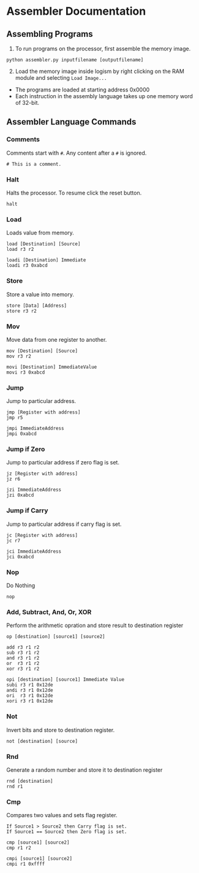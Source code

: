 # Assembler Documentation
## Assembling Programs
1. To run programs on the processor, first assemble the memory image.
```
python assembler.py inputfilename [outputfilename]
```
2. Load the memory image inside logism by right clicking on the RAM module and selecting `Load Image...`  
- The programs are loaded at starting address 0x0000
- Each instruction in the assembly language takes up one memory word of 32-bit.
## Assembler Language Commands
### Comments
Comments start with `#`. Any content after a `#` is ignored.
```
# This is a comment.
```
### Halt  
Halts the processor. To resume click the reset button.
```
halt
```

### Load  
Loads value from memory.
```
load [Destination] [Source]
load r3 r2

loadi [Destination] Immediate
loadi r3 0xabcd
```

### Store
Store a value into memory.
```
store [Data] [Address]
store r3 r2
```


### Mov  
Move data from one register to another.
```
mov [Destination] [Source]
mov r3 r2

movi [Destination] ImmediateValue
movi r3 0xabcd
```


### Jump  
Jump to particular address. 
```
jmp [Register with address]
jmp r5

jmpi ImmediateAddress
jmpi 0xabcd
```


### Jump if Zero  
Jump to particular address if zero flag is set.
```
jz [Register with address]
jz r6

jzi ImmediateAddress
jzi 0xabcd
```

### Jump if Carry  
Jump to particular address if carry flag is set.
```
jc [Register with address]
jc r7

jci ImmediateAddress
jci 0xabcd
```
### Nop  
Do Nothing
```
nop
```

### Add, Subtract, And, Or, XOR
Perform the arithmetic opration and store result to destination register

```
op [destination] [source1] [source2]

add r3 r1 r2 
sub r3 r1 r2
and r3 r1 r2
or  r3 r1 r2
xor r3 r1 r2

opi [destination] [source1] Immediate Value
subi r3 r1 0x12de
andi r3 r1 0x12de
ori  r3 r1 0x12de
xori r3 r1 0x12de
```

### Not
Invert bits and store to destination register.
```
not [destination] [source]
```

### Rnd
Generate a random number and store it to destination register
```
rnd [destination]
rnd r1
```

### Cmp
Compares two values and sets flag register. 
```
If Source1 > Source2 then Carry flag is set.
If Source1 == Source2 then Zero flag is set.
```
```
cmp [source1] [source2]
cmp r1 r2

cmpi [source1] [source2]
cmpi r1 0xffff
```